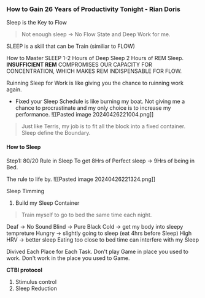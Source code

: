
### How to Gain 26 Years of Productivity Tonight - Rian Doris
Sleep is the Key to Flow
> Not enough sleep -> No Flow State and Deep Work for me.

SLEEP  is a skill that can be Train (similiar to FLOW)

How to Master SLEEP
1-2 Hours of Deep Sleep
2 Hours of REM Sleep.
**INSUFFICIENT REM** COMPROMISES OUR CAPACITY FOR CONCENTRATION, WHICH MAKES REM INDISPENSABLE FOR FLOW.

Ruinning Sleep for Work is like giving you the chance to ruinning work again.
+ Fixed your Sleep Schedule is like burning my boat. Not giving me a chance to procrastinate and my only choice is to increase my performance.
![[Pasted image 20240426221004.png]]
> Just like Terris, my job is to fit all the block into a fixed container.
> Sleep define the Boundary.

#### How to Sleep
Step1: 80/20 Rule in Sleep
To get 8Hrs of Perfect sleep -> 9Hrs of being in Bed.

The rule to life by.
![[Pasted image 20240426221324.png]]

Sleep Timming
1. Build my Sleep Container
> Train myself to go to bed the same time each night.

Deaf -> No Sound
Blind -> Pure Black
Cold -> get my body into sleepy tempreture
Hungry -> slightly going to sleep (eat 4hrs before Sleep)
	High HRV -> better sleep
	Eating too close to bed time can interfere with my Sleep 

Divived Each Place for Each Task. Don't play Game in place you used to work. Don't work in the place you used to Game. 

**CTBI protocol**
1. Stimulus control
2. Sleep Reduction